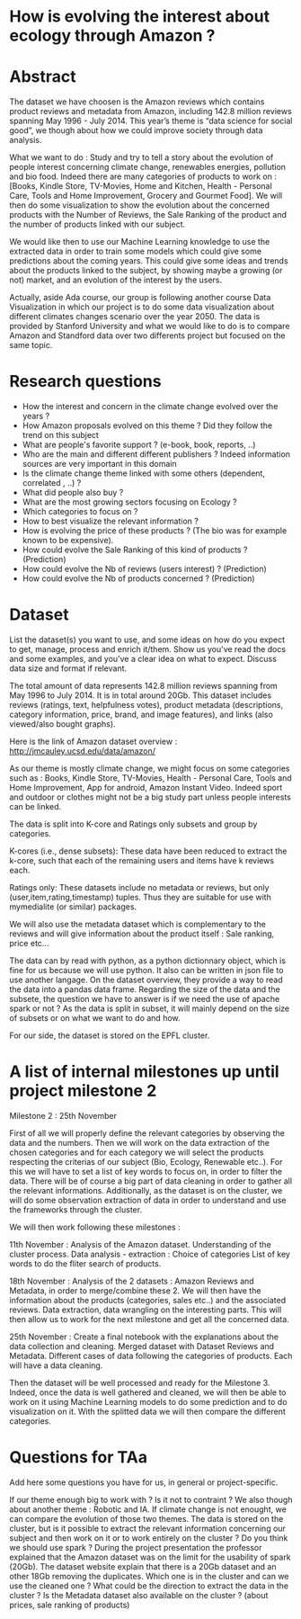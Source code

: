 # How is evolving the interest about ecology through Amazon ?

# Abstract

The dataset we have choosen is the Amazon reviews which contains product reviews and metadata from Amazon, including 142.8 million reviews spanning May 1996 - July 2014. This year’s theme is “data science for social good”, we though about how we could improve society through data analysis.

What we want to do : Study and try to tell a story about the evolution of people interest concerning climate change, renewables energies, pollution and bio food. Indeed there are many categories of products to work on : [Books, Kindle Store, TV-Movies, Home and Kitchen, Health - Personal Care, Tools and Home Improvement, Grocery and Gourmet Food]. We will then do some visualization to show the evolution about the concerned products with the Number of Reviews, the Sale Ranking of the product and the number of products linked with our subject.

We would like then to use our Machine Learning knowledge to use the extracted data in order to train some models which could give some predictions about the coming years. This could give some ideas and trends about the products linked to the subject, by showing maybe a growing (or not) market, and an evolution of the interest by the users.

Actually, aside Ada course, our group is following another course Data Visualization in which our project is to do some data visualization about different climates changes scenario over the year 2050. The data is provided by Stanford University and what we would like to do is to compare Amazon and Standford data over two differents project but focused on the same topic.


# Research questions
- How the interest and concern in the climate change evolved over the years ?
- How Amazon proposals evolved on this theme ? Did they follow the trend on this subject
- What are people's favorite support ? (e-book, book, reports, ..)
- Who are the main and different different publishers ? Indeed information sources are very important in this domain
- Is the climate change theme linked with some others (dependent, correlated , ..) ?
- What did people also buy ?
- What are the most growing sectors focusing on Ecology ?
- Which categories to focus on ?
- How to best visualize  the relevant information ?
- How is evolving the price of these products ? (The bio was for example known to be expensive).
- How could evolve the Sale Ranking of this kind of products ? (Prediction)
- How could evolve the Nb of reviews (users interest) ? (Prediction)
- How could evolve the Nb of products concerned ? (Prediction)

# Dataset
List the dataset(s) you want to use, and some ideas on how do you expect to get, manage, process and enrich it/them. Show us you've read the docs and some examples, and you've a clear idea on what to expect. Discuss data size and format if relevant.

The total amount of data represents 142.8 million reviews spanning from May 1996 to July 2014. It is in total around 20Gb. This dataset includes reviews (ratings, text, helpfulness votes), product metadata (descriptions, category information, price, brand, and image features), and links (also viewed/also bought graphs).

Here is the link of Amazon dataset overview : http://jmcauley.ucsd.edu/data/amazon/

As our theme is mostly climate change, we might focus on some categories such as :  Books, Kindle Store, TV-Movies, Health - Personal Care, Tools and Home Improvement, App for android, Amazon Instant Video. Indeed sport and outdoor or clothes might not be a big study part unless people interests can be linked.

The data is split into K-core and Ratings only subsets and group by categories.

K-cores (i.e., dense subsets): These data have been reduced to extract the k-core, such that each of the remaining users and items have k reviews each.

Ratings only: These datasets include no metadata or reviews, but only (user,item,rating,timestamp) tuples. Thus they are suitable for use with mymedialite (or similar) packages.

We will also use the metadata dataset which is complementary to the reviews and will give information about the product itself : Sale ranking, price etc...

The data can by read with python, as a python dictionnary object, which is fine for us because we will use python. It also can be written in json file to use another langage. On the dataset overview, they provide a way to read the data into a pandas data frame.
Regarding the size of the data and the subsete, the question we have to answer is if we need the use of apache spark or not ? As the data is split in subset, it will mainly depend on the size of subsets or on what we want to do and how.

 For our side, the dataset is stored on the EPFL cluster.

# A list of internal milestones up until project milestone 2

Milestone 2 : 25th November

First of all we will properly define the relevant categories by observing the data and the numbers.
Then we will work on the data extraction of the chosen categories and for each category we will select the products respecting the criterias of our subject (Bio, Ecology, Renewable etc..).
For this we will have to set a list of key words to focus on, in order to filter the data.
There will be of course a big part of data cleaning in order to gather all the relevant informations.
Additionally, as the dataset is on the cluster, we will do some observation extraction of data in order to understand and use the frameworks through the cluster.

We will then work following these milestones :

11th November :
Analysis of the Amazon dataset. Understanding of the cluster process.
Data analysis - extraction : Choice of categories
List of key words to do the fliter search of products.

18th November :
Analysis of the 2 datasets : Amazon Reviews and Metadata, in order to merge/combine these 2. We will then have the information about the products (categories, sales etc..) and the associated reviews.
Data extraction, data wrangling on the interesting parts.
This will then allow us to work for the next milestone and get all the concerned data.

25th November :
Create a final notebook with the explanations about the data collection and cleaning.
Merged dataset with Dataset Reviews and Metadata.
Different cases of data following the categories of products. Each will have a data cleaning.

Then the dataset will be well processed and ready for the Milestone 3.
Indeed, once the data is well gathered and cleaned, we will then be able to work on it using Machine Learning models to do some prediction and to do visualization on it. With the splitted data we will then compare the different categories.

# Questions for TAa
Add here some questions you have for us, in general or project-specific.

If our theme enough big to work with ? Is it not to contraint ?
We also though about another theme : Robotic and IA. If climate change is not enought, we can compare the evolution of those two themes.
The data is stored on the cluster, but is it possible to extract the relevant information concerning our subject and then work on it or to work entirely on the cluster ?
Do you think we should use spark ? During the project presentation the professor explained that the Amazon dataset was on the limit for the usability of spark (20Gb).
The dataset website explain that there is a 20Gb dataset and an other 18Gb removing the duplicates. Which one is in the cluster and can we use the cleaned one ?
What could be the direction to extract the data in the cluster ?
Is the Metadata dataset also available on the cluster ? (about prices, sale ranking of products)
